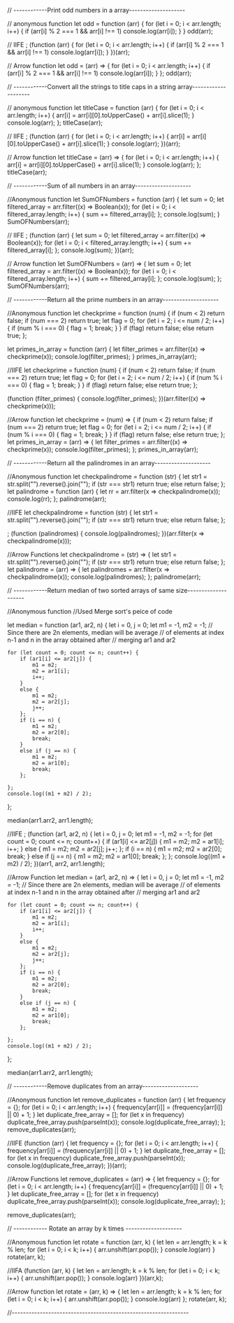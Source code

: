 // ------------Print odd numbers in a array--------------------

// anonymous function
let odd = function (arr) {
    for (let i = 0; i < arr.length; i++) {
        if (arr[i] % 2 === 1 && arr[i] !== 1)
            console.log(arr[i]);
    }
}
odd(arr);


// IIFE
; (function (arr) {
    for (let i = 0; i < arr.length; i++) {
        if (arr[i] % 2 === 1 && arr[i] !== 1)
            console.log(arr[i]);
    }
})(arr);



// Arrow function
let odd = (arr) => {
    for (let i = 0; i < arr.length; i++) {
        if (arr[i] % 2 === 1 && arr[i] !== 1)
            console.log(arr[i]);
    }
};
odd(arr);





// ------------Convert all the strings to title caps in a string array--------------------


// anonymous function
let titleCase = function (arr) {
    for (let i = 0; i < arr.length; i++) {
        arr[i] = arr[i][0].toUpperCase() + arr[i].slice(1);
    }
    console.log(arr);
};
titleCase(arr);


// IIFE
; (function (arr) {
    for (let i = 0; i < arr.length; i++) {
        arr[i] = arr[i][0].toUpperCase() + arr[i].slice(1);
    }
    console.log(arr);
})(arr);


// Arrow function
let titleCase = (arr) => {
    for (let i = 0; i < arr.length; i++) {
        arr[i] = arr[i][0].toUpperCase() + arr[i].slice(1);
    }
    console.log(arr);
};
titleCase(arr);


// ------------Sum of all numbers in an array--------------------


//Anonymous function
let SumOFNumbers = function (arr) {
    let sum = 0;
    let filtered_array = arr.filter((x) => Boolean(x));
    for (let i = 0; i < filtered_array.length; i++) {
        sum += filtered_array[i];
    };
    console.log(sum);
}
SumOFNumbers(arr);


// IIFE
; (function (arr) {
    let sum = 0;
    let filtered_array = arr.filter((x) => Boolean(x));
    for (let i = 0; i < filtered_array.length; i++) {
        sum += filtered_array[i];
    };
    console.log(sum);
})(arr);


// Arrow function
let SumOFNumbers = (arr) => {
    let sum = 0;
    let filtered_array = arr.filter((x) => Boolean(x));
    for (let i = 0; i < filtered_array.length; i++) {
        sum += filtered_array[i];
    };
    console.log(sum);
};
SumOFNumbers(arr);



// ------------Return all the prime numbers in an array--------------------


//Anonymous function
let checkprime = function (num) {
    if (num < 2)
        return false;
    if (num === 2)
        return true;
    let flag = 0;
    for (let i = 2; i <= num / 2; i++) {
        if (num % i === 0) {
            flag = 1;
            break;
        }
    }
    if (flag)
        return false;
    else
        return true;
};

let primes_in_array = function (arr) {
    let filter_primes = arr.filter((x) => checkprime(x));
    console.log(filter_primes);
}
primes_in_array(arr);


//IIFE
let checkprime = function (num) {
    if (num < 2)
        return false;
    if (num === 2)
        return true;
    let flag = 0;
    for (let i = 2; i <= num / 2; i++) {
        if (num % i === 0) {
            flag = 1;
            break;
        }
    }
    if (flag)
        return false;
    else
        return true;
};

(function (filter_primes) {
    console.log(filter_primes);
})(arr.filter((x) => checkprime(x)));



//Arrow function
let checkprime = (num) => {
    if (num < 2)
        return false;
    if (num === 2)
        return true;
    let flag = 0;
    for (let i = 2; i <= num / 2; i++) {
        if (num % i === 0) {
            flag = 1;
            break;
        }
    }
    if (flag)
        return false;
    else
        return true;
};
let primes_in_array = (arr) => {
    let filter_primes = arr.filter((x) => checkprime(x));
    console.log(filter_primes);
};
primes_in_array(arr);





// ------------Return all the palindromes in an array--------------------



//Anonymous function
let checkpalindrome = function (str) {
    let str1 = str.split("").reverse().join("");
    if (str === str1)
        return true;
    else
        return false;
};
let palindrome = function (arr) {
    let rr = arr.filter(x => checkpalindrome(x));
    console.log(rr);
};
palindrome(arr);



//IIFE
let checkpalindrome = function (str) {
    let str1 = str.split("").reverse().join("");
    if (str === str1)
        return true;
    else
        return false;
};

; (function (palindromes) {
    console.log(palindromes);
})(arr.filter(x => checkpalindrome(x)));



//Arrow Functions
let checkpalindrome = (str) => {
    let str1 = str.split("").reverse().join("");
    if (str === str1)
        return true;
    else
        return false;
};
let palindrome = (arr) => {
    let palindromes = arr.filter(x => checkpalindrome(x));
    console.log(palindromes);
};
palindrome(arr);





// ------------Return median of two sorted arrays of same size--------------------



//Anonymous function
//Used Merge sort's peice of code

let median = function (ar1, ar2, n) {
    let i = 0, j = 0;
    let m1 = -1, m2 = -1;
    // Since there are 2n elements, median will be average
    // of elements at index n-1 and n in the array obtained after
    // merging ar1 and ar2 

    for (let count = 0; count <= n; count++) {
        if (ar1[i] <= ar2[j]) {
            m1 = m2;
            m2 = ar1[i];
            i++;
        }
        else {
            m1 = m2;
            m2 = ar2[j];
            j++;
        };
        if (i == n) {
            m1 = m2;
            m2 = ar2[0];
            break;
        }
        else if (j == n) {
            m1 = m2;
            m2 = ar1[0];
            break;
        };

    };
    console.log((m1 + m2) / 2);
};

median(arr1.arr2, arr1.length);



//IIFE
; (function (ar1, ar2, n) {
    let i = 0, j = 0;
    let m1 = -1, m2 = -1;
    for (let count = 0; count <= n; count++) {
        if (ar1[i] <= ar2[j]) {
            m1 = m2;
            m2 = ar1[i];
            i++;
        }
        else {
            m1 = m2;
            m2 = ar2[j];
            j++;
        };
        if (i == n) {
            m1 = m2;
            m2 = ar2[0];
            break;
        }
        else if (j == n) {
            m1 = m2;
            m2 = ar1[0];
            break;
        };
    };
    console.log((m1 + m2) / 2);
})(arr1, arr2, arr1.length);



//Arrow Function
let median = (ar1, ar2, n) => {
    let i = 0, j = 0;
    let m1 = -1, m2 = -1;
    // Since there are 2n elements, median will be average
    // of elements at index n-1 and n in the array obtained after
    // merging ar1 and ar2 

    for (let count = 0; count <= n; count++) {
        if (ar1[i] <= ar2[j]) {
            m1 = m2;
            m2 = ar1[i];
            i++;
        }
        else {
            m1 = m2;
            m2 = ar2[j];
            j++;
        };
        if (i == n) {
            m1 = m2;
            m2 = ar2[0];
            break;
        }
        else if (j == n) {
            m1 = m2;
            m2 = ar1[0];
            break;
        };

    };
    console.log((m1 + m2) / 2);
};

median(arr1.arr2, arr1.length);





// ------------Remove duplicates from an array--------------------



//Anonymous function
let remove_duplicates = function (arr) {
    let frequency = {};
    for (let i = 0; i < arr.length; i++) {
        frequency[arr[i]] = (frequency[arr[i]] || 0) + 1;
    }
    let duplicate_free_array = [];
    for (let x in frequency)
        duplicate_free_array.push(parseInt(x));
    console.log(duplicate_free_array);
};
remove_duplicates(arr);



//IIFE
(function (arr) {
    let frequency = {};
    for (let i = 0; i < arr.length; i++) {
        frequency[arr[i]] = (frequency[arr[i]] || 0) + 1;
    }
    let duplicate_free_array = [];
    for (let x in frequency)
        duplicate_free_array.push(parseInt(x));
    console.log(duplicate_free_array);
})(arr);


//Arrow Functions
let remove_duplicates = (arr) => {
    let frequency = {};
    for (let i = 0; i < arr.length; i++) {
        frequency[arr[i]] = (frequency[arr[i]] || 0) + 1;
    }
    let duplicate_free_array = [];
    for (let x in frequency)
        duplicate_free_array.push(parseInt(x));
    console.log(duplicate_free_array);
};

remove_duplicates(arr);




// ------------ Rotate an array by k times --------------------


//Anonymous function
let rotate = function (arr, k) {
    let len = arr.length;
    k = k % len;
    for (let i = 0; i < k; i++) {
        arr.unshift(arr.pop());
    }
    console.log(arr)
}
rotate(arr, k);


//IIFA
(function (arr, k) {
    let len = arr.length;
    k = k % len;
    for (let i = 0; i < k; i++) {
        arr.unshift(arr.pop());
    }
    console.log(arr)
})(arr,k);



//Arrow function
let rotate = (arr, k) => {
    let len = arr.length;
    k = k % len;
    for (let i = 0; i < k; i++) {
        arr.unshift(arr.pop());
    }
    console.log(arr)
};
rotate(arr, k);

//---------------------------------------------------------------
